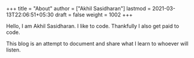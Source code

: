 +++
title = "About"
author = ["Akhil Sasidharan"]
lastmod = 2021-03-13T22:06:51+05:30
draft = false
weight = 1002
+++

Hello, I am Akhil Sasidharan. I like to code. Thankfully I also get paid to
code.

This blog is an attempt to document and share what I learn to whoever will
listen.
